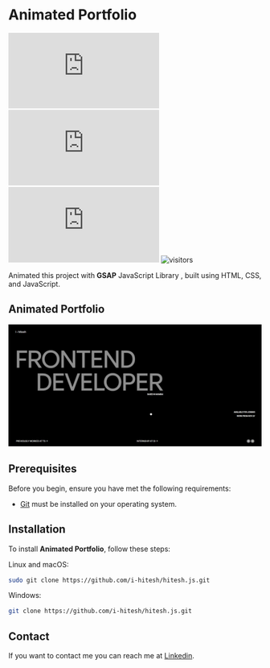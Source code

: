 # Animated Portfolio

![GitHub repo size](https://img.shields.io/github/repo-size/i-hitesh/hitesh.js)
![GitHub stars](https://img.shields.io/github/stars/i-hitesh/hitesh.js?style=social)
![GitHub forks](https://img.shields.io/github/forks/i-hitesh/hitesh.js?style=social)
![visitors](https://visitor-badge.laobi.icu/badge?page_id=i-hitesh)

Animated this project with **GSAP** JavaScript Library , built using HTML, CSS, and JavaScript.

## Animated Portfolio

![Animated Port](res/Demo%20img/Home.JPG "Home Page")

## Prerequisites

Before you begin, ensure you have met the following requirements:

* [Git](https://git-scm.com/downloads "Download Git") must be installed on your operating system.

## Installation

To install **Animated Portfolio**, follow these steps:

Linux and macOS:

```bash
sudo git clone https://github.com/i-hitesh/hitesh.js.git
```

Windows:

```bash
git clone https://github.com/i-hitesh/hitesh.js.git
```

## Contact

If you want to contact me you can reach me at [Linkedin](https://www.linkedin.com/in/hitesh-pandey-190b3b281/).
